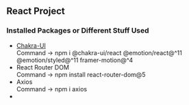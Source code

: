 ## React Project

### Installed Packages or Different Stuff Used

- [Chakra-UI](https://chakra-ui.com/docs/getting-started)<br>
  Command -> npm i @chakra-ui/react @emotion/react@^11 @emotion/styled@^11 framer-motion@^4
  <br>
- React Router DOM<br>
  Command -> npm install react-router-dom@5
  <br>
- Axios<br>
  Command -> npm i axios
  <br>
-
